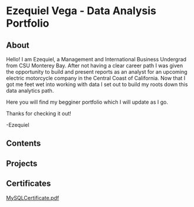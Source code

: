 # Ezequiel Vega - Data Analysis Portfolio

## About

Hello! I am Ezequiel, a Management and International Business Undergrad from CSU Monterey Bay. After not having a clear career path I was given the opportunity to build and present reports as an analyst for an upcoming electric motorcycle company in the Central Coast of California.
Now that I got me feet wet into working with data I set out to build my roots down this data analytics path. 

Here you will find my begginer portfolio which I will update as I go.

Thanks for checking it out!

-Ezequiel 

## Contents

## Projects

## Certificates

[MySQLCertificate.pdf](https://github.com/EZ80VEGA/data_analysis_portfolio/files/11741451/MySQLCertificate.pdf)
